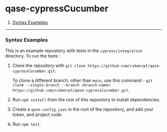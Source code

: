 # qase-cypressCucumber
 
1. [Syntax Examples](syntax-examples)

---

### Syntax Examples
This is an example repository with tests in the `cypress/integration` directory. To run the tests :

1. Clone the repository with `git clone https://github.com/cskmnrpt/qase-cypressCucumber.git`.

   To clone a different branch, other than `main`, use this command - 
   `git clone --single-branch --branch <branch-name> https://github.com/cskmnrpt/qase-cypressCucumber.git`.

2. Run `npm install` from the root of this repository to install dependencies.

3. Create a `qase.config.json` in the root of the repository, and add your token, and project code.

4. Run `npm test`.

